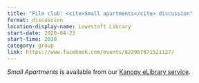 ```yaml
---
title: "Film club: <cite>Small apartments</cite> discussion"
format: discussion
location-display-name: Lowestoft Library
start-date: 2020-04-23
start-time: 2030
category: group
link: https://www.facebook.com/events/822967871521127/
---
```


<cite>Small Apartments</cite> is available from our [Kanopy eLibrary service](/elibrary/kanopy/).
